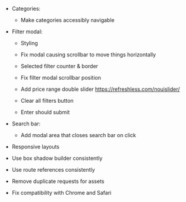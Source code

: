 - Categories:

  - Make categories accessibly navigable

- Filter modal:

  - Styling

  - Fix modal causing scrollbar to move things horizontally

  - Selected filter counter & border

  - Fix filter modal scrollbar position

  - Add price range double slider https://refreshless.com/nouislider/

  - Clear all filters button

  - Enter should submit

- Search bar:

  - Add modal area that closes search bar on click

- Responsive layouts

- Use box shadow builder consistently

- Use route references consistently

- Remove duplicate requests for assets

- Fix compatibility with Chrome and Safari
